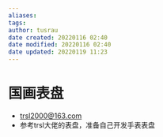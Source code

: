 ```yaml
---
aliases: 
tags:
author: tusrau
date created: 20220116 02:40
date modified: 20220116 02:40
date updated: 20220119 11:23
---
```


# 国画表盘

- trsl2000@163.com
- 参考trsl大佬的表盘，准备自己开发手表表盘
